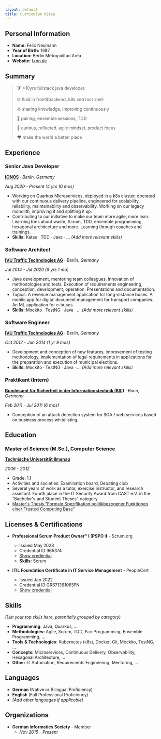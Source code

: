 ```yaml
---
layout: default
title: Curriculum Vitae
---
```


## Personal Information

*   **Name:** Felix Neumann
*   **Year of Birth:** 1987
*   **Location:** Berlin Metropolitan Area
*   **Website:** [fxnn.de](https://fxnn.de)

## Summary

> 🏋️ &gt;10yrs fullstack java developer.
>
> 🤓 fluid in front&backend, k8s and root shell
>
> ♻️ sharing knowledge, improving continuously
>
> 👬 pairing, ensemble sessions, TDD
>
> 💭 curious, reflected, agile mindset, product focus
>
> ❤️ make the world a better place

## Experience

### Senior Java Developer
**[IONOS](https://www.ionos.de)** · *Berlin, Germany*

*Aug 2020 - Present (4 yrs 10 mos)*

*   Working on Quarkus Microservices, deployed in a k8s cluster, operated with our continuous delivery pipeline, engineered for scalability, reliability, maintainability and observability. Working on our legacy monolith, improving it and splitting it up.
*   Contributing to our initiative to make our team more agile, more lean. Learning tons about waste, Scrum, TDD, ensemble programming, hexagonal architecture and more. Learning through coaches and trainings.
*   **Skills:** Katas · TDD · Java · ... *(Add more relevant skills)*

### Software Architect
**[IVU Traffic Technologies AG](https://www.ivu.com)** · *Berlin, Germany*

*Jul 2014 - Jul 2020 (6 yrs 1 mo)*

*   Java development, mentoring team colleagues, innovation of methodologies and tools. Execution of requirements engineering, conception, development, operation. Presentations and documentation.
*   Topics: A revenue management application for long-distance buses. A mobile app for digital document management for transport companies. An ML application for e-buses.
*   **Skills:** Mockito · TestNG · Java · ... *(Add more relevant skills)*

### Software Engineer
**[IVU Traffic Technologies AG](https://www.ivu.com)** · *Berlin, Germany*

*Oct 2012 - Jun 2014 (1 yr 9 mos)*

*   Development and conception of new features, improvement of testing methodology, implementation of legal requirements in applications for the preparation and execution of municipal elections.
*   **Skills:** Mockito · TestNG · Java · ... *(Add more relevant skills)*

### Praktikant (Intern)
**[Bundesamt für Sicherheit in der Informationstechnik (BSI)](https://www.bsi.bund.de)** · *Bonn, Germany*

*Feb 2011 - Jul 2011 (6 mos)*

*   Conception of an attack detection system for SOA / web services based on business process whitelisting.

## Education

### Master of Science (M.Sc.), Computer Science
**[Technische Universität Ilmenau](https://www.tu-ilmenau.de)**

*2006 - 2012*

*   Grade: 1.1
*   Activities and societies: Examination board, Debating club
*   Several years of work as a tutor, exercise instructor, and research assistant. Fourth place in the IT Security Award from CAST e.V. in the "Bachelor's and Student Theses" category.
*   [Master's Thesis "Formale Spezifikation politikbezogener Funktionen einer Trusted Computing Base"](https://www.linkedin.com/in/fxneumann/overlay/50711883/single-media-viewer?type=DOCUMENT&profileId=ACoAABoS1MoBmxc5acVR_-P5wmK9OkQ18bz6k0k)

## Licenses & Certifications

*   **Professional Scrum Product Owner™ I (PSPO I)** - Scrum.org
    *   Issued May 2023
    *   Credential ID 965374
    *   [Show credential](https://www.scrum.org/certificates/965374)
    *   **Skills:** Scrum

*   **ITIL Foundation Certificate in IT Service Management** - PeopleCert
    *   Issued Jan 2022
    *   Credential ID GR671361065FN
    *   [Show credential](https://www.peoplecert.org/for-corporations/certificate-verification-service)

## Skills

*(List your top skills here, potentially grouped by category)*

*   **Programming:** Java, Quarkus, ...
*   **Methodologies:** Agile, Scrum, TDD, Pair Programming, Ensemble Programming, ...
*   **Tools & Technologies:** Kubernetes (k8s), Docker, Git, Mockito, TestNG, ...
*   **Concepts:** Microservices, Continuous Delivery, Observability, Hexagonal Architecture, ...
*   **Other:** IT Automation, Requirements Engineering, Mentoring, ...

## Languages

*   **German** (Native or Bilingual Proficiency)
*   **English** (Full Professional Proficiency)
*   *(Add other languages if applicable)*

## Organizations

*   **German Informatics Society** - Member
    *   *Nov 2015 - Present*
